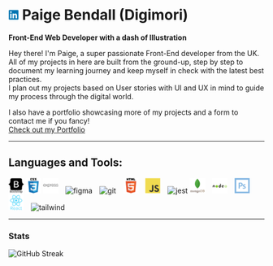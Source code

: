 # [<svg xmlns="http://www.w3.org/2000/svg" width="20" height="20" viewBox="0 0 128 128"><path fill="#0076b2" d="M116 3H12a8.91 8.91 0 0 0-9 8.8v104.42a8.91 8.91 0 0 0 9 8.78h104a8.93 8.93 0 0 0 9-8.81V11.77A8.93 8.93 0 0 0 116 3z"/><path fill="#fff" d="M21.06 48.73h18.11V107H21.06zm9.06-29a10.5 10.5 0 1 1-10.5 10.49a10.5 10.5 0 0 1 10.5-10.49m20.41 29h17.36v8h.24c2.42-4.58 8.32-9.41 17.13-9.41C103.6 47.28 107 59.35 107 75v32H88.89V78.65c0-6.75-.12-15.44-9.41-15.44s-10.87 7.36-10.87 15V107H50.53z"/></svg>](https://www.linkedin.com/in/paige-bendall-b1a8a424a/) Paige Bendall (Digimori)

**Front-End Web Developer with a dash of Illustration**

Hey there! I'm Paige, a super passionate Front-End developer from the UK.  
All of my projects in here are built from the ground-up, step by step to document my learning journey and keep myself in check with the latest best practices.  
I plan out my projects based on User stories with UI and UX in mind to guide my process through the digital world.
<br />

I also have a portfolio showcasing more of my projects and a form to contact me if you fancy!  
[Check out my Portfolio](https://digimoridevelopment.co.uk/)

<hr>

<p align="left">

## Languages and Tools:

<img src="https://raw.githubusercontent.com/devicons/devicon/master/icons/bootstrap/bootstrap-plain-wordmark.svg" alt="bootstrap" width="30" height="30"/>
<img src="https://raw.githubusercontent.com/devicons/devicon/master/icons/css3/css3-original-wordmark.svg" alt="css3" width="30" height="30"/>
<img src="https://raw.githubusercontent.com/devicons/devicon/master/icons/express/express-original-wordmark.svg" alt="express" style="padding-right: 10px;" width="30" height="30"/>
<img src="https://www.vectorlogo.zone/logos/figma/figma-icon.svg" alt="figma" style="padding-right: 10px;" width="30" height="30"/>
<img src="https://www.vectorlogo.zone/logos/git-scm/git-scm-icon.svg" alt="git" style="padding-right: 10px;" width="30" height="30"/>
<img src="https://raw.githubusercontent.com/devicons/devicon/master/icons/html5/html5-original-wordmark.svg" alt="html5" style="padding-right: 10px;" width="30" height="30"/>
<img src="https://raw.githubusercontent.com/devicons/devicon/master/icons/javascript/javascript-original.svg" alt="javascript" style="padding-right: 10px;" width="30" height="30"/>
<img src="https://www.vectorlogo.zone/logos/jestjsio/jestjsio-icon.svg" alt="jest" width="30" height="30"/>
<img src="https://raw.githubusercontent.com/devicons/devicon/master/icons/mongodb/mongodb-original-wordmark.svg" alt="mongodb" style="padding-right: 10px;" width="30" height="30"/>
<img src="https://raw.githubusercontent.com/devicons/devicon/master/icons/nodejs/nodejs-original-wordmark.svg" alt="nodejs" style="padding-right: 10px;" width="30" height="30"/>
<img src="https://raw.githubusercontent.com/devicons/devicon/master/icons/photoshop/photoshop-line.svg" alt="photoshop" style="padding-right: 10px;" width="30" height="30"/>
<img src="https://raw.githubusercontent.com/devicons/devicon/master/icons/react/react-original-wordmark.svg" alt="react" style="padding-right: 10px;" width="30" height="30"/>
<img src="https://www.vectorlogo.zone/logos/tailwindcss/tailwindcss-icon.svg" alt="tailwind" style="padding-right: 10px;" width="30" height="30"/></p>

<hr>

### Stats

![GitHub Streak](https://streak-stats.demolab.com?user=digimori&theme=gruvbox&border_radius=4.5)
